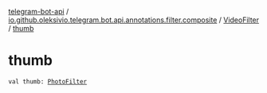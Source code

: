 [telegram-bot-api](../../index.md) / [io.github.oleksivio.telegram.bot.api.annotations.filter.composite](../index.md) / [VideoFilter](index.md) / [thumb](./thumb.md)

# thumb

`val thumb: `[`PhotoFilter`](../-photo-filter/index.md)